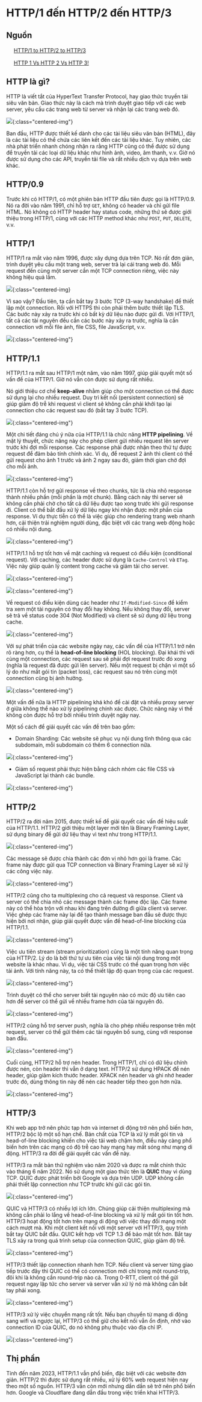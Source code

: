 # HTTP/1 đến HTTP/2 đến HTTP/3

## Nguồn

<img src="../../assets/images/bytebytego.png" width="16" height="16"/> [HTTP/1 to HTTP/2 to HTTP/3](https://www.youtube.com/watch?v=a-sBfyiXysI)

<img src="../../assets/images/bytebytego.png" width="16" height="16"/> [HTTP 1 Vs HTTP 2 Vs HTTP 3!](https://www.youtube.com/watch?v=UMwQjFzTQXw)

## HTTP là gì?

HTTP là viết tắt của HyperText Transfer Protocol, hay giao thức truyền tải siêu văn bản. Giao thức này là cách mà trình duyệt giao tiếp với các web server, yêu cầu các trang web từ server và nhận lại các trang web đó.

![](../assets/ByteByteGo/http-versions/figure1.png){:class="centered-img"}

Ban đầu, HTTP được thiết kế dành cho các tài liệu siêu văn bản (HTML), đây là các tài liệu có thể chứa các liên kết đến các tài liệu khác. Tuy nhiên, các nhà phát triển nhanh chóng nhận ra rằng HTTP cũng có thể được sử dụng để truyền tải các loại dữ liệu khác như hình ảnh, video, âm thanh, v.v. Giờ nó được sử dụng cho các API, truyền tải file và rất nhiều dịch vụ dựa trên web khác.

## HTTP/0.9

Trước khi có HTTP/1, có một phiên bản HTTP đầu tiên được gọi là HTTP/0.9. Nó ra đời vào năm 1991, chỉ hỗ trợ `GET`, không có header và chỉ gửi file HTML. Nó không có HTTP header hay status code, những thứ sẽ được giới thiệu trong HTTP/1, cùng với các HTTP method khác như `POST`, `PUT`, `DELETE`, v.v.

## HTTP/1

HTTP/1 ra mắt vào năm 1996, được xây dựng dựa trên TCP. Nó rất đơn giản, trình duyệt yêu cầu một trang web, server trả lại cái trang web đó. Mỗi request đến cùng một server cần một TCP connection riêng, việc này không hiệu quả lắm.

![](../assets/ByteByteGo/http-versions/figure2.png){:class="centered-img}

Vì sao vậy? Đầu tiên, ta cần bắt tay 3 bước TCP (3-way handshake) để thiết lập một connection. Rồi với HTTPS thì còn phải thêm bước thiết lập TLS. Các bước này xảy ra trước khi có bất kỳ dữ liệu nào được gửi đi. Với HTTP/1, tất cả các tài nguyên đều cần các bước này xảy ra trước, nghĩa là cần connection với mỗi file ảnh, file CSS, file JavaScript, v.v.

![](../assets/ByteByteGo/http-versions/figure3.png){:class="centered-img"}

## HTTP/1.1

HTTP/1.1 ra mắt sau HTTP/1 một năm, vào năm 1997, giúp giải quyết một số vấn đề của HTTP/1. Giờ nó vẫn còn được sử dụng rất nhiều. 

Nó giới thiệu cơ chế **keep-alive** nhằm giúp cho một connection có thể được sử dụng lại cho nhiều request. Duy trì kết nối (persistent connection) sẽ giúp giảm độ trễ khi request vì client sẽ không cần phải khởi tạo lại connection cho các request sau đó (bắt tay 3 bước TCP).

![](../assets/ByteByteGo/http-versions/figure4.png){:class="centered-img"}

Một chi tiết đáng chú ý nữa của HTTP/1.1 là chức năng **HTTP pipelining**. Về mặt lý thuyết, chức năng này cho phép client gửi nhiều request lên server trước khi đợi mỗi response. Các response phải được nhận theo thứ tự được request để đảm bảo tính chính xác. Ví dụ, để request 2 ảnh thì client có thể gửi request cho ảnh 1 trước và ảnh 2 ngay sau đó, giảm thời gian chờ đợi cho mỗi ảnh.

![](../assets/ByteByteGo/http-versions/figure5.png){:class="centered-img"}

HTTP/1.1 còn hỗ trợ gửi response về theo chunks, tức là chia nhỏ response thành nhiều phần (mỗi phần là một chunk). Bằng cách này thì server sẽ không cần phải chờ cho tất cả dữ liệu được tạo xong trước khi gửi response đi. Client có thể bắt đầu xử lý dữ liệu ngay khi nhận được một phần của response. Ví dụ thực tiễn có thể là việc giúp cho rendering trang web nhanh hơn, cải thiện trải nghiệm người dùng, đặc biệt với các trang web động hoặc có nhiều nội dung.

![](../assets/ByteByteGo/http-versions/figure6.png){:class="centered-img"}

HTTP/1.1 hỗ trợ tốt hơn về mặt caching và request có điều kiện (conditional request). Với caching, các header được sử dụng là `Cache-Control` và `ETag`. Việc này giúp quản lý content trong cache và giảm tải cho server.

![](../assets/ByteByteGo/http-versions/figure7.png){:class="centered-img"}

![](../assets/ByteByteGo/http-versions/figure8.png){:class="centered-img"}

Về request có điều kiện dùng các header như `If-Modified-Since` để kiểm tra xem một tài nguyên có thay đổi hay không. Nếu không thay đổi, server sẽ trả về status code 304 (Not Modified) và client sẽ sử dụng dữ liệu trong cache.

![](../assets/ByteByteGo/http-versions/figure9.png){:class="centered-img"}

Với sự phát triển của các website ngày nay, các vấn đề của HTTP/1.1 trở nên rõ ràng hơn, cụ thể là **head-of-line blocking** (HOL blocking). Đại khái thì với cùng một connection, các request sau sẽ phải đợi request trước đó xong (nghĩa là request đã được gửi lên server). Nếu một request bị chặn vì một số lý do như mất gói tin (packet loss), các request sau nó trên cùng một connection cũng bị ảnh hưởng.

![](../assets/ByteByteGo/http-versions/figure10.png){:class="centered-img"}

Một vấn đề nữa là HTTP pipelining khá khó để cài đặt và nhiều proxy server ở giữa không thể nào xử lý pipelining chính xác được. Chức năng này vì thế không còn được hỗ trợ bởi nhiều trình duyệt ngày nay.

Một số cách để giải quyết các vấn đề trên bao gồm:

- Domain Sharding: Các website sẽ phục vụ nội dung tĩnh thông qua các subdomain, mỗi subdomain có thêm 6 connection nữa.

![](../assets/ByteByteGo/http-versions/figure11.png){:class="centered-img"}

- Giảm số request phải thực hiện bằng cách nhóm các file CSS và JavaScript lại thành các bundle.

![](../assets/ByteByteGo/http-versions/figure12.png){:class="centered-img"}

## HTTP/2

HTTP/2 ra đời năm 2015, được thiết kế để giải quyết các vấn đề hiệu suất của HTTP/1.1. HTTP/2 giới thiệu một layer mới tên là Binary Framing Layer, sử dụng binary để gửi dữ liệu thay vì text như trong HTTP/1.1.

![](../assets/ByteByteGo/http-versions/figure13.png){:class="centered-img"}

Các message sẽ được chia thành các đơn vị nhỏ hơn gọi là frame. Các frame này được gửi qua TCP connection và Binary Framing Layer sẽ xử lý các công việc này.

![](../assets/ByteByteGo/http-versions/figure14.png){:class="centered-img"}

HTTP/2 cũng cho ta multiplexing cho cả request và response. Client và server có thể chia nhỏ các message thành các frame độc lập. Các frame này có thể hòa trộn với nhau khi đang trên đường đi giữa client và server. Việc ghép các frame này lại để tạo thành message ban đầu sẽ được thực hiện bởi nơi nhận, giúp giải quyết được vấn đề head-of-line blocking của HTTP/1.1.

![](../assets/ByteByteGo/http-versions/figure15.png){:class="centered-img"}

Việc ưu tiên stream (stream prioritization) cũng là một tính năng quan trọng của HTTP/2. Lý do là bởi thứ tự ưu tiên của việc tải nội dung trong một website là khác nhau. Ví dụ, việc tải CSS trước có thể quan trọng hơn việc tải ảnh. Với tính năng này, ta có thể thiết lập độ quan trọng của các request.

![](../assets/ByteByteGo/http-versions/figure16.png){:class="centered-img"}

Trình duyệt có thể cho server biết tài nguyên nào có mức độ ưu tiên cao hơn để server có thể gửi về nhiều frame hơn của tài nguyên đó.

![](../assets/ByteByteGo/http-versions/figure17.png){:class="centered-img"}

HTTP/2 cũng hỗ trợ server push, nghĩa là cho phép nhiều response trên một request, server có thể gửi thêm các tài nguyên bổ sung, cùng với response ban đầu.

![](../assets/ByteByteGo/http-versions/figure18.png){:class="centered-img"}

Cuối cùng, HTTP/2 hỗ trợ nén header. Trong HTTP/1, chỉ có dữ liệu chính được nén, còn header thì vẫn ở dạng text. HTTP/2 sử dụng HPACK để nén header, giúp giảm kích thước header. XPACK nén header và ghi nhớ header trước đó, dùng thông tin này để nén các header tiếp theo gọn hơn nữa.

![](../assets/ByteByteGo/http-versions/figure19.png){:class="centered-img"}

## HTTP/3

Khi web app trở nên phức tạp hơn và internet di động trở nên phổ biến hơn, HTTP/2 bộc lộ một số hạn chế. Bản chất của TCP là xử lý mất gói tin và head-of-line blocking khiến cho việc tải web chậm hơn, điều này càng phổ biến hơn trên các mạng có độ trễ cao hay mạng hay mất sóng như mạng di động. HTTP/3 ra đời để giải quyết các vấn đề này.

HTTP/3 ra mắt bản thử nghiệm vào năm 2020 và được ra mắt chính thức vào tháng 6 năm 2022. Nó sử dụng một giao thức tên là **QUIC** thay vì dùng TCP. QUIC được phát triển bởi Google và dựa trên UDP. UDP không cần phải thiết lập connection như TCP trước khi gửi các gói tin.

![](../assets/ByteByteGo/http-versions/figure20.png){:class="centered-img"}

QUIC và HTTP/3 có nhiều lợi ích lớn. Chúng giúp cải thiện multiplexing mà không cần phải lo lắng về head-of-line blocking và xử lý mất gói tin tốt hơn. HTTP/3 hoạt động tốt hơn trên mạng di động với việc thay đổi mạng một cách mượt mà. Khi một client kết nối với một server với HTTP/3, quy trình bắt tay QUIC bắt đầu. QUIC kết hợp với TCP 1.3 để bảo mật tốt hơn. Bắt tay TLS xảy ra trong quá trình setup của connection QUIC, giúp giảm độ trễ.

![](../assets/ByteByteGo/http-versions/figure21.png){:class="centered-img"}

HTTP/3 thiết lập connection nhanh hơn TCP. Nếu client và server từng giao tiếp trước đây thì QUIC có thể có connection mới chỉ trong một round-trip, đôi khi là không cần round-trip nào cả. Trong 0-RTT, client có thể gửi request ngay lập tức cho server và server vẫn xử lý nó mà không cần bắt tay phải xong.

![](../assets/ByteByteGo/http-versions/figure22.png){:class="centered-img"}

HTTP/3 xử lý việc chuyển mạng rất tốt. Nếu bạn chuyển từ mạng di động sang wifi và ngược lại, HTTP/3 có thể giữ cho kết nối vẫn ổn định, nhờ vào connection ID của QUIC, do nó không phụ thuộc vào địa chỉ IP.

![](../assets/ByteByteGo/http-versions/figure23.png){:class="centered-img"}

## Thị phần

Tính đến năm 2023, HTTP/1.1 vẫn phổ biến, đặc biệt với các website đơn giản. HTTP/2 thì được sử dụng rất nhiều, xử lý 60% web request hiện nay theo một số nguồn. HTTP/3 vẫn còn mới nhưng dần dần sẽ trở nên phổ biến hơn. Google và Cloudflare đang dẫn đầu trong việc triển khai HTTP/3.

